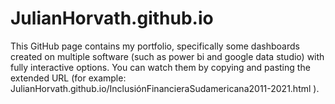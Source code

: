 # JulianHorvath.github.io
This GitHub page contains my portfolio, specifically some dashboards created on multiple software (such as power bi and google data studio) with fully interactive options. You can watch them by copying and pasting the extended URL (for example: JulianHorvath.github.io/InclusiónFinancieraSudamericana2011-2021.html ).
